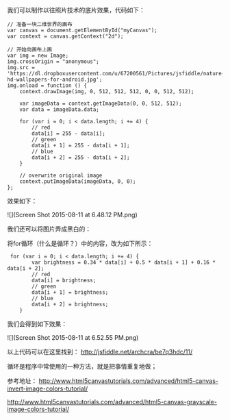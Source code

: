 我们可以制作以往照片技术的底片效果，代码如下：
```
// 准备一块二维世界的画布
var canvas = document.getElementById("myCanvas");
var context = canvas.getContext("2d");

// 开始向画布上画
var img = new Image;
img.crossOrigin = "anonymous";
img.src = 'https://dl.dropboxusercontent.com/u/67200561/Pictures/jsfiddle/nature-hd-wallpapers-for-android.jpg';
img.onload = function () {
    context.drawImage(img, 0, 512, 512, 512, 0, 0, 512, 512);

    var imageData = context.getImageData(0, 0, 512, 512);
    var data = imageData.data;

    for (var i = 0; i < data.length; i += 4) {
        // red
        data[i] = 255 - data[i];
        // green
        data[i + 1] = 255 - data[i + 1];
        // blue
        data[i + 2] = 255 - data[i + 2];
    }

    // overwrite original image
    context.putImageData(imageData, 0, 0);
};
```

效果如下：

![](Screen Shot 2015-08-11 at 6.48.12 PM.png)



我们还可以将图片弄成黑白的：

将for循环（什么是循环？）中的内容，改为如下所示：
```
 for (var i = 0; i < data.length; i += 4) {
        var brightness = 0.34 * data[i] + 0.5 * data[i + 1] + 0.16 * data[i + 2];
        // red
        data[i] = brightness;
        // green
        data[i + 1] = brightness;
        // blue
        data[i + 2] = brightness;
    }
```
我们会得到如下效果：

![](Screen Shot 2015-08-11 at 6.52.55 PM.png)

以上代码可以在这里找到：
http://jsfiddle.net/archcra/be7q3hdc/11/

循环是程序中常使用的一种方法，就是把事情重复地做；



参考地址：
http://www.html5canvastutorials.com/advanced/html5-canvas-invert-image-colors-tutorial/

http://www.html5canvastutorials.com/advanced/html5-canvas-grayscale-image-colors-tutorial/

